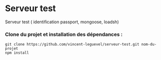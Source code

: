 # Serveur test

Serveur test ( identification passport, mongoose, loadsh)

### Clone du projet et installation des dépendances  : 
`git clone https://github.com/vincent-leguevel/serveur-test.git nom-du-projet` \
`npm install`